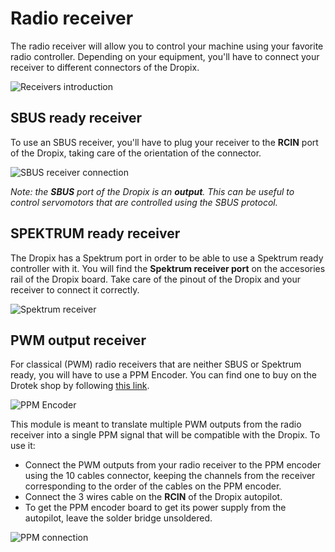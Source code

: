 # Radio receiver

The radio receiver will allow you to control your machine using your favorite radio controller. Depending on your equipment, you'll have to connect your receiver to different connectors of the Dropix.

![Receivers introduction](https://github.com/drotek/dropix-user-guide/tree/ca9b0b8ce7017adbce2d4b0a6b715497d63cadf8/main/images/receivers.jpg?raw=true)

## SBUS ready receiver

To use an SBUS receiver, you'll have to plug your receiver to the **RCIN** port of the Dropix, taking care of the orientation of the connector.

![SBUS receiver connection](https://github.com/drotek/dropix-user-guide/tree/ca9b0b8ce7017adbce2d4b0a6b715497d63cadf8/main/images/sbus.jpg?raw=true)

_Note: the **SBUS** port of the Dropix is an **output**. This can be useful to control servomotors that are controlled using the SBUS protocol._

## SPEKTRUM ready receiver

The Dropix has a Spektrum port in order to be able to use a Spektrum ready controller with it. You will find the **Spektrum receiver port** on the accesories rail of the Dropix board. Take care of the pinout of the Dropix and your receiver to connect it correctly.

![Spektrum receiver](https://github.com/drotek/dropix-user-guide/tree/ca9b0b8ce7017adbce2d4b0a6b715497d63cadf8/main/images/spek.jpg?raw=true)

## PWM output receiver

For classical \(PWM\) radio receivers that are neither SBUS or Spektrum ready, you will have to use a PPM Encoder. You can find one to buy on the Drotek shop by following [this link](https://drotek.com/shop/en/home/364-ppm-encoder-8-channels.html).

![PPM Encoder](https://github.com/drotek/dropix-user-guide/tree/ca9b0b8ce7017adbce2d4b0a6b715497d63cadf8/main/images/ppmencoder.jpg?raw=true)

This module is meant to translate multiple PWM outputs from the radio receiver into a single PPM signal that will be compatible with the Dropix. To use it:

* Connect the PWM outputs from your radio receiver to the PPM encoder using the 10 cables connector, keeping the channels from the receiver corresponding to the order of the cables on the PPM encoder. 
* Connect the 3 wires cable on the **RCIN** of the Dropix autopilot.
* To get the PPM encoder board to get its power supply from the autopilot, leave the solder bridge unsoldered.

![PPM connection](https://github.com/drotek/dropix-user-guide/tree/ca9b0b8ce7017adbce2d4b0a6b715497d63cadf8/main/images/ppm.jpg?raw=true)

